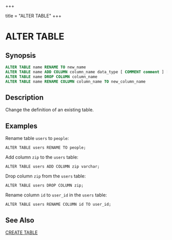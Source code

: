 +++

title = "ALTER TABLE"
+++

ALTER TABLE
===========

Synopsis
--------

``` sql
ALTER TABLE name RENAME TO new_name
ALTER TABLE name ADD COLUMN column_name data_type [ COMMENT comment ] [ WITH ( property_name = expression [, ...] ) ]
ALTER TABLE name DROP COLUMN column_name
ALTER TABLE name RENAME COLUMN column_name TO new_column_name
```

Description
-----------

Change the definition of an existing table.

Examples
--------

Rename table `users` to `people`:

    ALTER TABLE users RENAME TO people;

Add column `zip` to the `users` table:

    ALTER TABLE users ADD COLUMN zip varchar;

Drop column `zip` from the `users` table:

    ALTER TABLE users DROP COLUMN zip;

Rename column `id` to `user_id` in the `users` table:

    ALTER TABLE users RENAME COLUMN id TO user_id;

See Also
--------

[CREATE TABLE](./create-table.md)